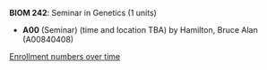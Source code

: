 **BIOM 242**: Seminar in Genetics (1 units)

- **A00** (Seminar) (time and location TBA) by Hamilton, Bruce Alan (A00840408)

[Enrollment numbers over time](./BIOM242.tsv)
